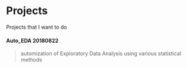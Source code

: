 # Projects
Projects that I want to do

#### Auto_EDA 20180822
> automization of Exploratory Data Analysis using various statistical methods 
